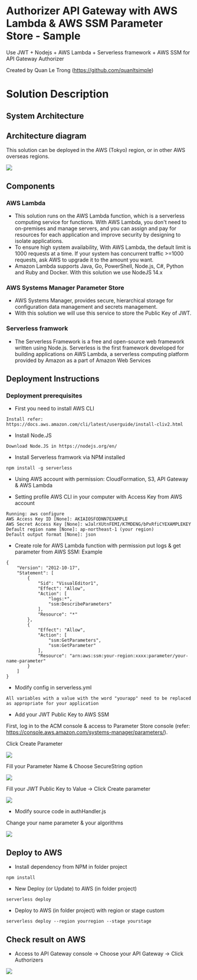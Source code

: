 # Authorizer API Gateway with AWS Lambda & AWS SSM Parameter Store - Sample
Use JWT + Nodejs + AWS Lambda + Serverless framework + AWS SSM for API Gateway Authorizer

Created by Quan Le Trong (https://github.com/quanltsimple)
# Solution Description
## System Architecture

## Architecture diagram

This solution can be deployed in the AWS (Tokyo) region, or in other AWS overseas regions.

![](images/apigw-auth-lambda.png)

## Components

### AWS Lambda

- This solution runs on the AWS Lambda function, which is a serverless computing service for functions. With AWS Lambda, you don't need to on-premises and manage servers, and you can assign and pay for resources for each application and improve security by designing to isolate applications.
- To ensure high system availability, With AWS Lambda, the default limit is 1000 requests at a time. If your system has concurrent traffic >=1000 requests, ask AWS to upgrade it to the amount you want.
- Amazon Lambda supports Java, Go, PowerShell, Node.js, C#, Python and Ruby and Docker. With this solution we use NodeJS 14.x

### AWS Systems Manager Parameter Store
- AWS Systems Manager, provides secure, hierarchical storage for configuration data management and secrets management.
- With this solution we will use this service to store the Public Key of JWT.

### Serverless framwork
- The Serverless Framework is a free and open-source web framework written using Node.js. Serverless is the first framework developed for building applications on AWS Lambda, a serverless computing platform provided by Amazon as a part of Amazon Web Services

## Deployment Instructions

### Deployment prerequisites
- First you need to install AWS CLI

```
Install refer: https://docs.aws.amazon.com/cli/latest/userguide/install-cliv2.html
```

- Install Node.JS
```
Download Node.JS in https://nodejs.org/en/
```

- Install Serverless framwork via NPM installed
```
npm install -g serverless
```

- Using AWS account with permission: CloudFormation, S3, API Gateway & AWS Lambda

- Setting profile AWS CLI in your computer with Access Key from AWS account

```
Running: aws configure
AWS Access Key ID [None]: AKIAIOSFODNN7EXAMPLE
AWS Secret Access Key [None]: wJalrXUtnFEMI/K7MDENG/bPxRfiCYEXAMPLEKEY
Default region name [None]: ap-northeast-1 (your region)
Default output format [None]: json
```

- Create role for AWS Lambda function with permission put logs & get parameter from AWS SSM:
Example

```
{
    "Version": "2012-10-17",
    "Statement": [
        {
            "Sid": "VisualEditor1",
            "Effect": "Allow",
            "Action": [
                "logs:*",
                "ssm:DescribeParameters"
            ],
            "Resource": "*"
        },
        {
            "Effect": "Allow",
            "Action": [
                "ssm:GetParameters",
                "ssm:GetParameter"
            ],
            "Resource": "arn:aws:ssm:your-region:xxxx:parameter/your-name-parameter"
        }
    ]
}
```
- Modify config in serverless.yml
```
All variables with a value with the word "yourapp" need to be replaced as appropriate for your application
```

- Add your JWT Public Key to AWS SSM

First, log in to the ACM console & access to Parameter Store console (refer: https://console.aws.amazon.com/systems-manager/parameters/).

Click Create Parameter

![](images/ssm-01.png)

Fill your Parameter Name & Choose SecureString option

![](images/ssm-02.png)

Fill your JWT Public Key to Value -> Click Create parameter

![](images/ssm-03.png)

- Modify source code in authHandler.js

Change your name parameter & your algorithms

![](images/source-code-01.png)

## Deploy to AWS

- Install dependency from NPM in folder project
```
npm install
```

- New Deploy (or Update) to AWS (in folder project)
```
serverless deploy
```

- Deploy to AWS (in folder project) with region or stage custom
```
serverless deploy --region yourregion --stage yourstage
```

## Check result on AWS

- Access to API Gateway console -> Choose your API Gateway -> Click Authorizers

![](images/api-gw-auth-01.png)